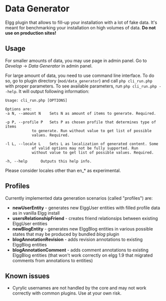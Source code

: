 Data Generator
==============

Elgg plugin that allows to fill-up your installation with a lot of fake data.
It's meant for benchmarking your installation on high volumes of data. **Do not use on production sites!**

Usage
-----

For smaller amounts of data, you may use page in admin panel. Go to *Develop* -> *Data Generator* in admin panel.

For large amount of data, you need to use command line interface. To do so, go to plugin directory (`mod/data_generator`)
and call `php cli_run.php` with proper parameters. To see available parameters, run `php cli_run.php --help`. It will output following
information:

	Usage: cli_run.php [OPTIONS]

	Options are:
	-a N, --amount N	Sets N as amount of items to generate. Required.

	-p P, --profile P	Sets P as chosen profile that determines type of items
				to generate. Run without value to get list of possible
				values. Required.

	-l L, --locale L	Sets L as localization of generated content. Some
				of valid options may not be fully supported. Run
				without value to get list of possible values. Required.

	-h, --help		Outputs this help info.

Please consider locales other than en_\* as experimental.

Profiles
--------

Currently implemented data generation scenarios (called "profiles") are:

* **newUserEntity** - generates new ElggUser entities with filled profile data as in vanilla Elgg install
* **usersRelationshipFriend** - creates friend relationsips between existing ElggUser entities
* **newBlogEntity** - generates new ElggBlog entities in various possible states that may be produced by bundled *blog* plugin
* **blogAnnotationRevision** - adds revision annotations to existing ElggBlog entities
* **blogAnnotationComment** - adds comment annotations to existing ElggBlog entities (that won't work correctly on elgg 1.9 that migrated comments from annotations to entities)

Known issues
------------
* Cyrylic usernames are not handled by the core and may not work correctly with common plugins. Use at your own risk.

